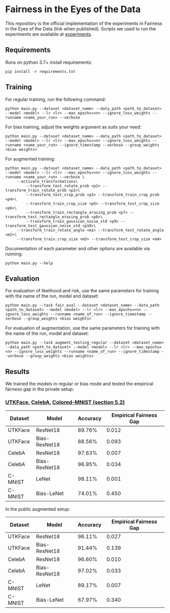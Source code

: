 
# Fairness in the Eyes of the Data

This repository is the official implementation of the experiments in Fairness in the Eyes of the Data (link when published). Scripts we used to run the experiments are available at [experiments](https://github.com/ShaharKSegal/CertifyFairness/tree/master/experiments).

## Requirements

Runs on python 3.7+ install requirements:

```setup
pip install -r requirements.txt
```

## Training

For regular training, run the following command:

```regular train
python main.py --dataset <dataset_name> --data_path <path_to_dataset> --model <model> --lr <lr> --max_epochs=<n> --ignore_loss_weights --runname <name_your_run> --verbose
```
For bias training, adjust the weights argument as suits your need:

```bias train
python main.py --dataset <dataset_name> --data_path <path_to_dataset> --model <model> --lr <lr> --max_epochs=<n> --ignore_loss_weights --runname <name_your_run> --ignore_timestamp --verbose --group_weights <bias weights>
```

For augmented training:
```augmented train
python main.py --dataset <dataset_name> --data_path <path_to_dataset> --model <model> --lr <lr> --max_epochs=<n> --ignore_loss_weights --runname <name_your_run> --verbose \
     --activate_transformations\
		 --transform_test_rotate_prob <p1> --transform_train_rotate_prob <p2>\
		 --transform_test_crop_prob <p3> --transform_train_crop_prob <p4>\
		 --transform_train_crop_size <p5> --transform_test_crop_size <p6>\
		 --transform_train_rectangle_erasing_prob <p7> --transform_test_rectangle_erasing_prob <p8>\
		 --transform_train_gaussian_noise_std <p9> --transform_test_gaussian_noise_std <p10>\
     --transform_train_rotate_angle <m1> --transform_test_rotate_angle <m2>\
     --transform_train_crop_size <m3> --transform_test_crop_size <m4>
```

Documentation of each parameter and other options are available via running:
```help
python main.py --help
```

## Evaluation

For evaluation of likelihood and risk, use the same parameters for training with the name of the run, model and dataset:
```fair eval
python main.py --task fair_eval --dataset <dataset_name> --data_path <path_to_dataset> --model <model> --lr <lr> --max_epochs=<n> --ignore_loss_weights --runname <name_of_run> --ignore_timestamp --verbose --group_weights <bias weights>
```

For evaluation of augmentation, use the same parameters for training with the name of the run, model and dataset:
```fair eval
python main.py --task augment_testing_regular --dataset <dataset_name> --data_path <path_to_dataset> --model <model> --lr <lr> --max_epochs=<n> --ignore_loss_weights --runname <name_of_run> --ignore_timestamp --verbose --group_weights <bias weights>
```

## Results

We trained the models in regular or bias mode and tested the empirical fairness gap in the private setup:

### [UTKFace](https://susanqq.github.io/UTKFace/), [CelebA](http://mmlab.ie.cuhk.edu.hk/projects/CelebA.html), [Colored-MNIST (section 5.2)](https://arxiv.org/abs/1907.02893)

| Dataset         | Model         |  Accuracy  | Empirical Fairness Gap |
| --------------- | ------------- | ---------- | ---------------------- |
| UTKFace         | ResNet18      |   89.76%   |      0.012             |
| UTKFace         | Bias-ResNet18 |   88.56%   |      0.093             |
| CelebA          | ResNet18      |   97.63%   |      0.007             |
| CelebA          | Bias-ResNet18 |   96.95%   |      0.034             |
| C-MNIST         | LeNet         |   98.11%   |      0.001             |
| C-MNIST         | Bias-LeNet    |   74.01%   |      0.450             |

In the public augmented setup:

| Dataset         | Model         |  Accuracy  | Empirical Fairness Gap |
| --------------- | ------------- | ---------- | ---------------------- |
| UTKFace         | ResNet18      |   96.11%   |      0.027             |
| UTKFace         | Bias-ResNet18 |   91.44%   |      0.139             |
| CelebA          | ResNet18      |   96.60%   |      0.010             |
| CelebA          | Bias-ResNet18 |   97.02%   |      0.033             |
| C-MNIST         | LeNet         |   89.17%   |      0.007             |
| C-MNIST         | Bias-LeNet    |   67.97%   |      0.340             |
